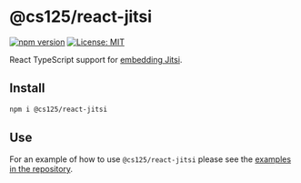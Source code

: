# @cs125/react-jitsi

[![npm version](https://badge.fury.io/js/%40cs125%2Freact-jitsi.svg)](https://badge.fury.io/js/%40cs125%2Freact-jitsi)
[![License: MIT](https://img.shields.io/badge/License-MIT-yellow.svg)](https://opensource.org/licenses/MIT)

React TypeScript support for [embedding Jitsi](https://github.com/jitsi/jitsi-meet/blob/master/doc/api.md).

## Install

```bash
npm i @cs125/react-jitsi
```

## Use

For an example of how to use `@cs125/react-jitsi` please see the [examples in the repository](https://github.com/cs125-illinois/react-jitsi/tree/master/example).
